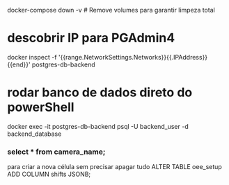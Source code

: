 docker-compose down -v  # Remove volumes para garantir limpeza total




# descobrir IP para PGAdmin4
docker inspect -f '{{range.NetworkSettings.Networks}}{{.IPAddress}}{{end}}' postgres-db-backend


# rodar banco de dados direto do powerShell
docker exec -it postgres-db-backend psql -U backend_user -d backend_database
### select * from camera_name;





para criar a nova célula sem precisar apagar tudo
ALTER TABLE oee_setup
ADD COLUMN shifts JSONB;

